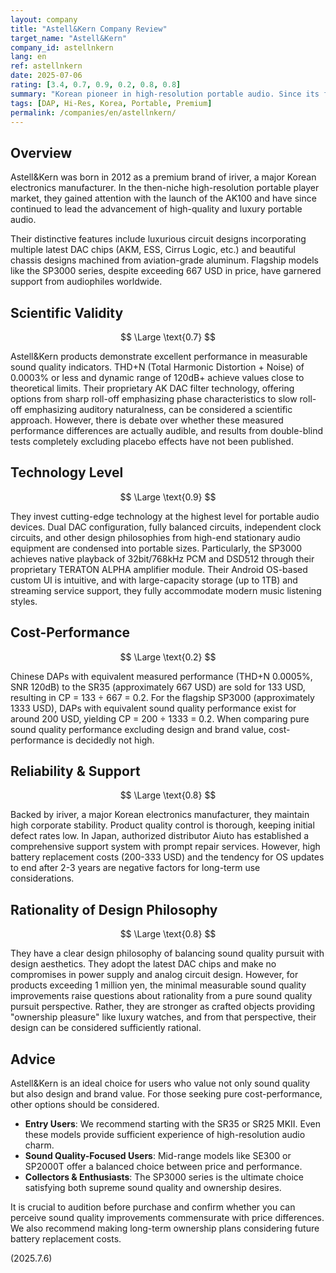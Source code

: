 ```yaml
---
layout: company
title: "Astell&Kern Company Review"
target_name: "Astell&Kern"
company_id: astellnkern
lang: en
ref: astellnkern
date: 2025-07-06
rating: [3.4, 0.7, 0.9, 0.2, 0.8, 0.8]
summary: "Korean pioneer in high-resolution portable audio. Since its founding in 2012, it has led technological innovation in portable players with DSD native playback and balanced output. Their product lineup featuring beautiful aluminum-machined chassis and latest DAC chips satisfies both sound quality and ownership desires. However, compared to Chinese products with equivalent sound quality, prices are 2-5 times higher, making the evaluation of design and brand value the deciding factor in selection."
tags: [DAP, Hi-Res, Korea, Portable, Premium]
permalink: /companies/en/astellnkern/
---
```

## Overview

Astell&Kern was born in 2012 as a premium brand of iriver, a major Korean electronics manufacturer. In the then-niche high-resolution portable player market, they gained attention with the launch of the AK100 and have since continued to lead the advancement of high-quality and luxury portable audio.

Their distinctive features include luxurious circuit designs incorporating multiple latest DAC chips (AKM, ESS, Cirrus Logic, etc.) and beautiful chassis designs machined from aviation-grade aluminum. Flagship models like the SP3000 series, despite exceeding 667 USD in price, have garnered support from audiophiles worldwide.

## Scientific Validity

$$ \Large \text{0.7} $$

Astell&Kern products demonstrate excellent performance in measurable sound quality indicators. THD+N (Total Harmonic Distortion + Noise) of 0.0003% or less and dynamic range of 120dB+ achieve values close to theoretical limits. Their proprietary AK DAC filter technology, offering options from sharp roll-off emphasizing phase characteristics to slow roll-off emphasizing auditory naturalness, can be considered a scientific approach. However, there is debate over whether these measured performance differences are actually audible, and results from double-blind tests completely excluding placebo effects have not been published.

## Technology Level

$$ \Large \text{0.9} $$

They invest cutting-edge technology at the highest level for portable audio devices. Dual DAC configuration, fully balanced circuits, independent clock circuits, and other design philosophies from high-end stationary audio equipment are condensed into portable sizes. Particularly, the SP3000 achieves native playback of 32bit/768kHz PCM and DSD512 through their proprietary TERATON ALPHA amplifier module. Their Android OS-based custom UI is intuitive, and with large-capacity storage (up to 1TB) and streaming service support, they fully accommodate modern music listening styles.

## Cost-Performance

$$ \Large \text{0.2} $$

Chinese DAPs with equivalent measured performance (THD+N 0.0005%, SNR 120dB) to the SR35 (approximately 667 USD) are sold for 133 USD, resulting in CP = 133 ÷ 667 = 0.2. For the flagship SP3000 (approximately 1333 USD), DAPs with equivalent sound quality performance exist for around 200 USD, yielding CP = 200 ÷ 1333 = 0.2. When comparing pure sound quality performance excluding design and brand value, cost-performance is decidedly not high.

## Reliability & Support

$$ \Large \text{0.8} $$

Backed by iriver, a major Korean electronics manufacturer, they maintain high corporate stability. Product quality control is thorough, keeping initial defect rates low. In Japan, authorized distributor Aiuto has established a comprehensive support system with prompt repair services. However, high battery replacement costs (200-333 USD) and the tendency for OS updates to end after 2-3 years are negative factors for long-term use considerations.

## Rationality of Design Philosophy

$$ \Large \text{0.8} $$

They have a clear design philosophy of balancing sound quality pursuit with design aesthetics. They adopt the latest DAC chips and make no compromises in power supply and analog circuit design. However, for products exceeding 1 million yen, the minimal measurable sound quality improvements raise questions about rationality from a pure sound quality pursuit perspective. Rather, they are stronger as crafted objects providing "ownership pleasure" like luxury watches, and from that perspective, their design can be considered sufficiently rational.

## Advice

Astell&Kern is an ideal choice for users who value not only sound quality but also design and brand value. For those seeking pure cost-performance, other options should be considered.

- **Entry Users**: We recommend starting with the SR35 or SR25 MKII. Even these models provide sufficient experience of high-resolution audio charm.
- **Sound Quality-Focused Users**: Mid-range models like SE300 or SP2000T offer a balanced choice between price and performance.
- **Collectors & Enthusiasts**: The SP3000 series is the ultimate choice satisfying both supreme sound quality and ownership desires.

It is crucial to audition before purchase and confirm whether you can perceive sound quality improvements commensurate with price differences. We also recommend making long-term ownership plans considering future battery replacement costs.

(2025.7.6)